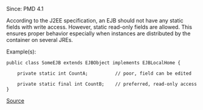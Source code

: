 Since: PMD 4.1

According to the J2EE specification, an EJB should not have any static fields
with write access. However, static read-only fields are allowed. This ensures proper
behavior especially when instances are distributed by the container on several JREs.

Example(s):
```
public class SomeEJB extends EJBObject implements EJBLocalHome {

	private static int CountA;			// poor, field can be edited

	private static final int CountB;	// preferred, read-only access
}
```

[Source](https://pmd.github.io/pmd-5.6.1/pmd-java/rules/java/j2ee.html#StaticEJBFieldShouldBeFinal)
